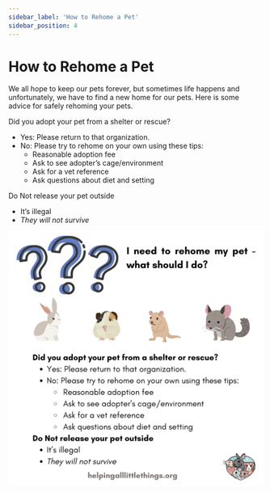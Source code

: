 ```yaml
---
sidebar_label: 'How to Rehome a Pet'
sidebar_position: 4
---
```


# How to Rehome a Pet

We all hope to keep our pets forever, but sometimes life happens and unfortunately, we have to find a new home for our pets. Here is some advice for safely rehoming your pets. 


Did you adopt your pet from a shelter or rescue?
 - Yes: Please return to that organization.
 - No: Please try to rehome on your own using these tips:
   - Reasonable adoption fee
   - Ask to see adopter’s cage/environment
   - Ask for a vet reference
   - Ask questions about diet and setting

Do Not release your pet outside
 - It’s illegal
 - _They will not survive_

![Rehoming Your Pet Graphic](rehoming.png)

